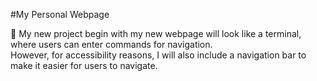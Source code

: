 #My Personal Webpage

🚀 My new project begin with my new webpage will look like a terminal, where users can enter commands for navigation.<br/>
However, for accessibility reasons, I will also include a navigation bar to make it easier for users to navigate. 
